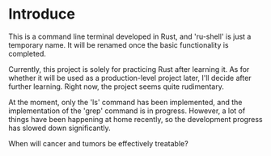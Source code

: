 # Introduce

This is a command line terminal developed in Rust, and 'ru-shell' is just a temporary name. It will be renamed once the basic functionality is completed. 

Currently, this project is solely for practicing Rust after learning it. As for whether it will be used as a production-level project later, I'll decide after further learning. Right now, the project seems quite rudimentary.

At the moment, only the 'ls' command has been implemented, and the implementation of the 'grep' command is in progress. However, a lot of things have been happening at home recently, so the development progress has slowed down significantly. 

When will cancer and tumors be effectively treatable?
